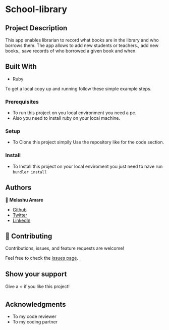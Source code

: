 # School-library

## Project Description

This app enables librarian to record what books are in the library and who borrows them. The app allows to add new students or teachers., add new books., save records of who borrowed a given book and when.

## Built With

- Ruby

To get a local copy up and running follow these simple example steps.

### Prerequisites
- To run this project on you local environment you need a pc.
- Also you need to install ruby on your local machine.

### Setup
- To Clone this project simpily Use the repository like for the code section.

### Install
- To Install this project on your local enviroment you just need to have run `bundler install`  


## Authors

👤 **Melashu Amare**

- [Github](https://github.com/melashu)
- [Twitter](https://twitter.com/meshu102)
- [LinkedIn](https://www.linkedin.com/in/melashu-amare/)

## 🤝 Contributing

Contributions, issues, and feature requests are welcome!

Feel free to check the [issues page](https://github.com/melashu/School-library/issues).

## Show your support

Give a ⭐️ if you like this project!

## Acknowledgments

- To my code reviewer 
- To my coding partner 